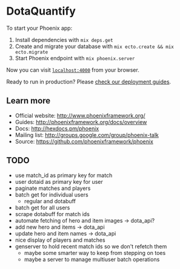 # DotaQuantify

To start your Phoenix app:

  1. Install dependencies with `mix deps.get`
  2. Create and migrate your database with `mix ecto.create && mix ecto.migrate`
  3. Start Phoenix endpoint with `mix phoenix.server`

Now you can visit [`localhost:4000`](http://localhost:4000) from your browser.

Ready to run in production? Please [check our deployment guides](http://www.phoenixframework.org/docs/deployment).

## Learn more

  * Official website: http://www.phoenixframework.org/
  * Guides: http://phoenixframework.org/docs/overview
  * Docs: http://hexdocs.pm/phoenix
  * Mailing list: http://groups.google.com/group/phoenix-talk
  * Source: https://github.com/phoenixframework/phoenix

## TODO
- use match_id as primary key for match
- user dotaid as primary key for user
- paginate matches and players
- batch get for individual users
	- regular and dotabuff
- batch get for all users
- scrape dotabuff for match ids
- automate fetching of hero and item images -> dota_api?
- add new hero and items -> dota_api
- update hero and item names -> dota_api
- nice display of players and matches
- genserver to hold recent match ids so we don't refetch them
	- maybe some smarter way to keep from stepping on toes
	- maybe a server to manage multiuser batch operations
